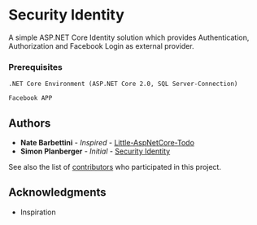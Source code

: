 # Security Identity

A simple ASP.NET Core Identity solution which provides Authentication, Authorization and Facebook Login as external provider.

### Prerequisites

```
.NET Core Environment (ASP.NET Core 2.0, SQL Server-Connection)
```

```
Facebook APP
```

## Authors

* **Nate Barbettini** - *Inspired* - [Little-AspNetCore-Todo](https://github.com/nbarbettini/little-aspnetcore-todo)
* **Simon Planberger** - *Initial* - [Security Identity](https://github.com/planbsim/aspnetcore-authentication)

See also the list of [contributors](https://github.com/planbsim/aspnetcore-authentication/graphs/contributors) who participated in this project.

## Acknowledgments

* Inspiration


